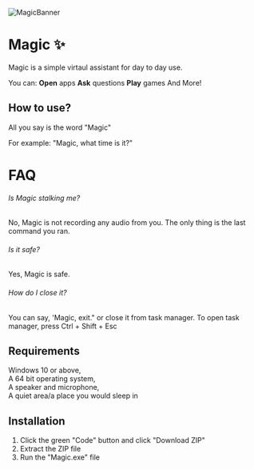 ![MagicBanner]([[https://i.ibb.co/zHCjktz/magicbanner.png])
# Magic ✨

Magic is a simple virtaul assistant for day to day use.

You can:
  **Open** apps
  **Ask** questions
  **Play** games
And More!

## How to use?

All you say is the word "Magic"

For example: "Magic, what time is it?"


# FAQ
###### Is Magic stalking me?
No, Magic is not recording any audio from you. The only thing is the last command you ran.

###### Is it safe?
Yes, Magic is safe.

###### How do I close it?
You can say, 'Magic, exit." or close it from task manager. To open task manager, press Ctrl + Shift + Esc

## Requirements
Windows 10 or above,  
A 64 bit operating system,  
A speaker and microphone,  
A quiet area/a place you would sleep in

## Installation
1. Click the green "Code" button and click "Download ZIP"  
2. Extract the ZIP file  
3. Run the "Magic.exe" file  

